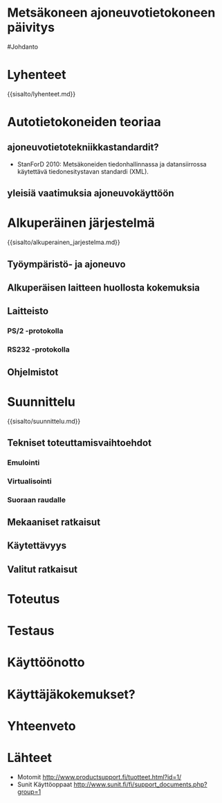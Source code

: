 
# Metsäkoneen ajoneuvotietokoneen päivitys

#Johdanto

# Lyhenteet
{{sisalto/lyhenteet.md}}

# Autotietokoneiden teoriaa
## ajoneuvotietotekniikkastandardit?
* StanForD 2010: Metsäkoneiden tiedonhallinnassa ja datansiirrossa käytettävä tiedonesitystavan standardi (XML).

## yleisiä vaatimuksia ajoneuvokäyttöön

# Alkuperäinen järjestelmä
{{sisalto/alkuperainen_jarjestelma.md}}
## Työympäristö- ja ajoneuvo
## Alkuperäisen laitteen huollosta kokemuksia

## Laitteisto
### PS/2 -protokolla
### RS232 -protokolla

## Ohjelmistot

# Suunnittelu
{{sisalto/suunnittelu.md}}
## Tekniset toteuttamisvaihtoehdot
### Emulointi
### Virtualisointi
### Suoraan raudalle
## Mekaaniset ratkaisut
## Käytettävyys
## Valitut ratkaisut

# Toteutus
# Testaus
# Käyttöönotto

# Käyttäjäkokemukset?

# Yhteenveto
# Lähteet
* Motomit http://www.productsupport.fi/tuotteet.html?id=1/
* Sunit Käyttöoppaat http://www.sunit.fi/fi/support_documents.php?group=1
